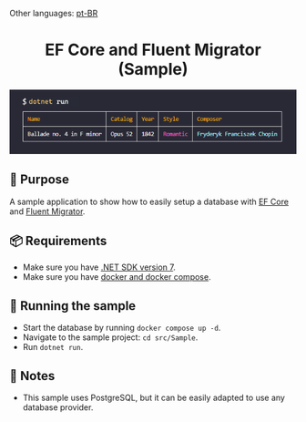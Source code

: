 Other languages: [pt-BR](./docs/README.pt-BR.md)

<div align="center">
  <h1>EF Core and Fluent Migrator (Sample)</h1>
  <img src="./docs/sample.png" alt="Sample output" />
</div>

## :book: Purpose
A sample application to show how to easily setup a database with [EF Core](https://learn.microsoft.com/ef/core) and [Fluent Migrator](https://fluentmigrator.github.io).

## :package: Requirements
- Make sure you have [.NET SDK version 7](https://dotnet.microsoft.com).
- Make sure you have [docker and docker compose](https://www.docker.com/get-started).

## :rocket: Running the sample
- Start the database by running `docker compose up -d`.
- Navigate to the sample project: `cd src/Sample`.
- Run `dotnet run`.

## :memo: Notes
- This sample uses PostgreSQL, but it can be easily adapted to use any database provider.
